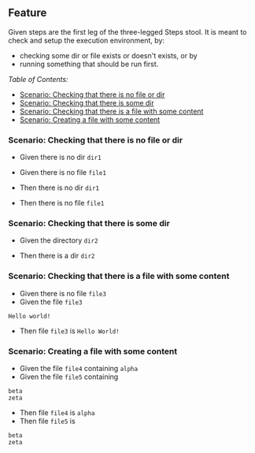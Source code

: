 <!-- omit from toc -->
## Feature

Given steps are the first leg of the three-legged Steps stool.
It is meant to check and setup the execution environment, by:
- checking some dir or file exists or doesn't exists, or by
- running something that should be run first.

_Table of Contents:_
- [Scenario: Checking that there is no file or dir](#scenario-checking-that-there-is-no-file-or-dir)
- [Scenario: Checking that there is some dir](#scenario-checking-that-there-is-some-dir)
- [Scenario: Checking that there is a file with some content](#scenario-checking-that-there-is-a-file-with-some-content)
- [Scenario: Creating a file with some content](#scenario-creating-a-file-with-some-content)

### Scenario: Checking that there is no file or dir
- Given there is no dir `dir1`
- Given there is no file `file1`

- Then there is no dir `dir1`
- Then there is no file `file1`

### Scenario: Checking that there is some dir
- Given the directory `dir2`

- Then there is a dir `dir2`

### Scenario: Checking that there is a file with some content
- Given there is no file `file3`
- Given the file `file3`
~~~
Hello world!
~~~

- Then file `file3` is `Hello World!`

### Scenario: Creating a file with some content
- Given the file `file4` containing `alpha`
- Given the file `file5` containing 
~~~
beta
zeta
~~~

- Then file `file4` is `alpha`
- Then file `file5` is
~~~
beta
zeta
~~~

